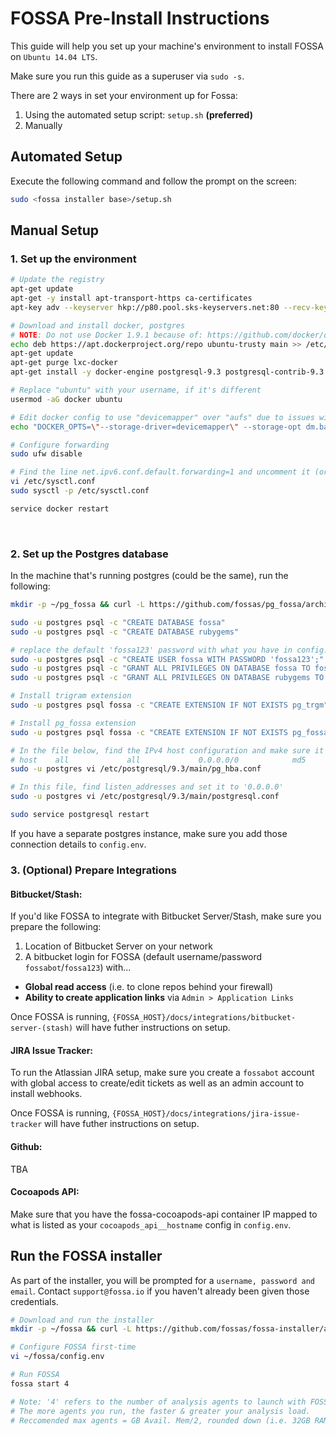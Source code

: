 # FOSSA Pre-Install Instructions

This guide will help you set up your machine's environment to install FOSSA on `Ubuntu 14.04 LTS`.  

Make sure you run this guide as a superuser via `sudo -s`.

There are 2 ways in set your environment up for Fossa:

1. Using the automated setup script: `setup.sh` **(preferred)**
2. Manually

## Automated Setup

Execute the following command and follow the prompt on the screen:

```bash
sudo <fossa installer base>/setup.sh
```

## Manual Setup

### 1. Set up the environment

```bash
# Update the registry
apt-get update
apt-get -y install apt-transport-https ca-certificates
apt-key adv --keyserver hkp://p80.pool.sks-keyservers.net:80 --recv-keys 58118E89F3A912897C070ADBF76221572C52609D

# Download and install docker, postgres
# NOTE: Do not use Docker 1.9.1 because of: https://github.com/docker/docker/issues/18180
echo deb https://apt.dockerproject.org/repo ubuntu-trusty main >> /etc/apt/sources.list.d/docker.list
apt-get update
apt-get purge lxc-docker
apt-get install -y docker-engine postgresql-9.3 postgresql-contrib-9.3 postgresql-server-dev-9.3 curl tar default-jdk

# Replace "ubuntu" with your username, if it's different
usermod -aG docker ubuntu

# Edit docker config to use "devicemapper" over "aufs" due to issues with aufs on Ubuntu
echo "DOCKER_OPTS=\"--storage-driver=devicemapper\" --storage-opt dm.basesize=20G" >> /etc/default/docker

# Configure forwarding
sudo ufw disable

# Find the line net.ipv6.conf.default.forwarding=1 and uncomment it (or add it) in the file underneath:
vi /etc/sysctl.conf
sudo sysctl -p /etc/sysctl.conf

service docker restart
```
​
### 2. Set up the Postgres database

In the machine that's running postgres (could be the same), run the following:

```bash
mkdir -p ~/pg_fossa && curl -L https://github.com/fossas/pg_fossa/archive/v1.1.tar.gz | tar -zxv -C ~/pg_fossa --strip-components=1 && sudo cp -R ~/pg_fossa/* $( pg_config | grep SHAREDIR | awk '{print $3}' )/extension/

sudo -u postgres psql -c "CREATE DATABASE fossa"
sudo -u postgres psql -c "CREATE DATABASE rubygems"

# replace the default 'fossa123' password with what you have in config.env
sudo -u postgres psql -c "CREATE USER fossa WITH PASSWORD 'fossa123';"
sudo -u postgres psql -c "GRANT ALL PRIVILEGES ON DATABASE fossa TO fossa;"
sudo -u postgres psql -c "GRANT ALL PRIVILEGES ON DATABASE rubygems TO fossa;"

# Install trigram extension
sudo -u postgres psql fossa -c "CREATE EXTENSION IF NOT EXISTS pg_trgm"

# Install pg_fossa extension
sudo -u postgres psql fossa -c "CREATE EXTENSION IF NOT EXISTS pg_fossa"

# In the file below, find the IPv4 host configuration and make sure it looks like this:
# host    all             all             0.0.0.0/0            md5
sudo -u postgres vi /etc/postgresql/9.3/main/pg_hba.conf

# In this file, find listen_addresses and set it to '0.0.0.0'
sudo -u postgres vi /etc/postgresql/9.3/main/postgresql.conf

sudo service postgresql restart
```

If you have a separate postgres instance, make sure you add those connection details to `config.env`.

### 3. (Optional) Prepare Integrations

#### Bitbucket/Stash:

If you'd like FOSSA to integrate with Bitbucket Server/Stash, make sure you prepare the following:

1. Location of Bitbucket Server on your network
2. A bitbucket login for FOSSA (default username/password `fossabot`/`fossa123`) with...
  - **Global read access** (i.e. to clone repos behind your firewall) 
  - **Ability to create application links** via `Admin > Application Links` 

Once FOSSA is running, `{FOSSA_HOST}/docs/integrations/bitbucket-server-(stash)` will have futher instructions on setup.

#### JIRA Issue Tracker:

To run the Atlassian JIRA setup, make sure you create a `fossabot` account with global access to create/edit tickets as well as an admin account to install webhooks. 

Once FOSSA is running, `{FOSSA_HOST}/docs/integrations/jira-issue-tracker` will have futher instructions on setup.

#### Github: 

TBA

#### Cocoapods API:

Make sure that you have the fossa-cocoapods-api container IP mapped to what is listed as your `cocoapods_api__hostname` config in `config.env`.

## Run the FOSSA installer

As part of the installer, you will be prompted for a `username, password and email`.  Contact `support@fossa.io` if you haven't already been given those credentials.

```bash
# Download and run the installer
mkdir -p ~/fossa && curl -L https://github.com/fossas/fossa-installer/archive/v0.0.11.tar.gz | tar -zxv -C ~/fossa --strip-components=1 && chmod a+x ~/fossa/boot.sh && ln -sf ~/fossa/boot.sh /usr/local/bin/fossa && fossa init

# Configure FOSSA first-time
vi ~/fossa/config.env

# Run FOSSA 
fossa start 4

# Note: '4' refers to the number of analysis agents to launch with FOSSA.  
# The more agents you run, the faster & greater your analysis load.
# Reccomended max agents = GB Avail. Mem/2, rounded down (i.e. 32GB RAM/2 = 16 agents)
```
